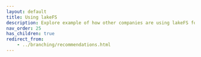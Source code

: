 ```yaml
---
layout: default
title: Using lakeFS
description: Explore example of how other companies are using lakeFS for safe experimentation and CI/CD for data.
nav_order: 25
has_children: true
redirect_from:
    - ../branching/recommendations.html
---
```


